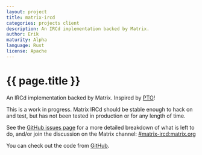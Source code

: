 ```yaml
---
layout: project
title: matrix-ircd
categories: projects client
description: An IRCd implementation backed by Matrix.
author: Erik
maturity: Alpha
language: Rust
license: Apache
---
```


# {{ page.title }}
An IRCd implementation backed by Matrix. Inspired by [PTO](./pto.html)!

This is a work in progress. Matrix IRCd should be stable enough to hack on and test, but has not been tested in production or for any length of time.

See the [GitHub issues page](https://github.com/matrix-org/matrix-ircd/issues) for a more detailed breakdown of what is left to do, and/or join the discussion on the Matrix channel: [#matrix-ircd:matrix.org](https://matrix.to/#/#matrix-ircd:matrix.org)

You can check out the code from [GitHub](https://github.com/matrix-org/matrix-ircd).
